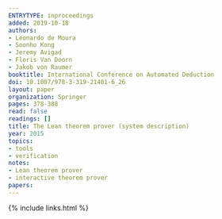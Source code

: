 ```yaml
---
ENTRYTYPE: inproceedings
added: 2019-10-18
authors:
- Leonardo de Moura
- Soonho Kong
- Jeremy Avigad
- Floris Van Doorn
- Jakob von Raumer
booktitle: International Conference on Automated Deduction
doi: 10.1007/978-3-319-21401-6_26
layout: paper
organization: Springer
pages: 378-388
read: false
readings: []
title: The Lean theorem prover (system description)
year: 2015
topics:
- tools
- verification
notes:
- Lean theorem prover
- interactive theorem prover
papers:
---
```


{% include links.html %}
